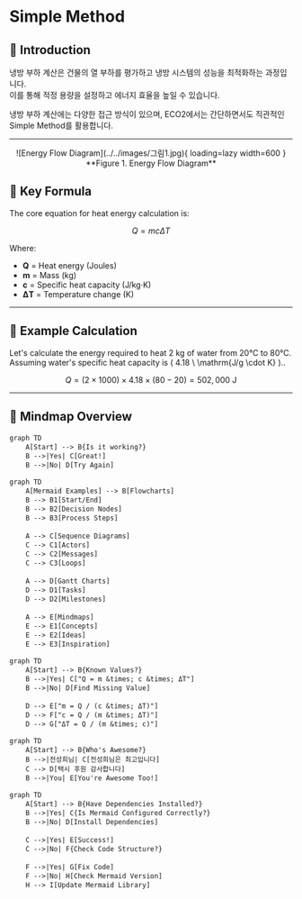 # Simple Method 

## 🔹 Introduction
냉방 부하 계산은 건물의 열 부하를 평가하고 냉방 시스템의 성능을 최적화하는 과정입니다.  
이를 통해 적정 용량을 설정하고 에너지 효율을 높일 수 있습니다.

냉방 부하 계산에는 다양한 접근 방식이 있으며, ECO2에서는 간단하면서도 직관적인 Simple Method를 활용합니다.  

---
<center>
  ![Energy Flow Diagram](../../images/그림1.jpg){ loading=lazy width=600 }  
  **Figure 1. Energy Flow Diagram**
</center>

## 🔹 Key Formula
The core equation for heat energy calculation is:

$$
Q = mc\Delta T
$$

Where:  
- **Q** = Heat energy (Joules)  
- **m** = Mass (kg)  
- **c** = Specific heat capacity (J/kg·K)  
- **ΔT** = Temperature change (K)

---

## 🔹 Example Calculation
Let's calculate the energy required to heat 2 kg of water from 20°C to 80°C. Assuming water's specific heat capacity is \( 4.18 \ \mathrm{J/g \cdot K} \)..

$$
Q = (2 \times 1000) \times 4.18 \times (80 - 20) = 502,000 \ \text{J}
$$

---

## 🔹 Mindmap Overview

``` mermaid
graph TD
    A[Start] --> B{Is it working?}
    B -->|Yes| C[Great!]
    B -->|No| D[Try Again]
```

``` mermaid
graph TD
    A[Mermaid Examples] --> B[Flowcharts]
    B --> B1[Start/End]
    B --> B2[Decision Nodes]
    B --> B3[Process Steps]

    A --> C[Sequence Diagrams]
    C --> C1[Actors]
    C --> C2[Messages]
    C --> C3[Loops]

    A --> D[Gantt Charts]
    D --> D1[Tasks]
    D --> D2[Milestones]

    A --> E[Mindmaps]
    E --> E1[Concepts]
    E --> E2[Ideas]
    E --> E3[Inspiration]
```

``` mermaid
graph TD
    A[Start] --> B{Known Values?}
    B -->|Yes| C["Q = m &times; c &times; ΔT"]
    B -->|No| D[Find Missing Value]

    D --> E["m = Q / (c &times; ΔT)"]
    D --> F["c = Q / (m &times; ΔT)"]
    D --> G["ΔT = Q / (m &times; c)"]
```

``` mermaid
graph TD
    A[Start] --> B{Who's Awesome?}
    B -->|전성희님| C[전성희님은 최고입니다]
    C --> D[택시 후원 감사합니다]
    B -->|You| E[You're Awesome Too!]

```

``` mermaid
graph TD
    A[Start] --> B{Have Dependencies Installed?}
    B -->|Yes| C{Is Mermaid Configured Correctly?}
    B -->|No| D[Install Dependencies]

    C -->|Yes| E[Success!]
    C -->|No| F{Check Code Structure?}

    F -->|Yes| G[Fix Code]
    F -->|No| H[Check Mermaid Version]
    H --> I[Update Mermaid Library]
```
